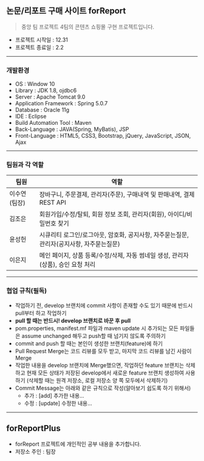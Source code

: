 ## 논문/리포트 구매 사이트 forReport
> 중앙 팀 프로젝트 4팀의 콘텐츠 쇼핑몰 구현 프로젝트입니다.
* 프로젝트 시작일 : 12.31
* 프로젝트 종료일 : 2.2

---

### 개발환경
* OS : Window 10
* Library : JDK 1.8, ojdbc6
* Server : Apache Tomcat 9.0
* Application Framework : Spring 5.0.7
* Database : Oracle 11g
* IDE : Eclipse
* Build Automation Tool : Maven
* Back-Language : JAVA(Spring, MyBatis), JSP
* Front-Language : HTML5, CSS3, Bootstrap, jQuery, JavaScript, JSON, Ajax

---

### 팀원과 각 역할
|팀원|역할|
|---|----------|
|이수연(팀장)|장바구니, 주문결제, 관리자(주문), 구매내역 및 판매내역, 결제 REST API|
|김조은|회원가입/수정/탈퇴, 회원 정보 조회, 관리자(회원), 아이디/비밀번호 찾기|
|윤성헌|시큐리티 로그인/로그아웃, 암호화, 공지사항, 자주묻는질문, 관리자(공지사항, 자주묻는질문)|
|이은지|메인 페이지, 상품 등록/수정/삭제, 자동 썸네일 생성, 관리자(상품), 승인 요청 처리|

---

### 협업 규칙(필독)
* 작업하기 전, develop 브랜치에 commit 사항이 존재할 수도 있기 때문에 반드시 pull부터 하고 작업하기
* __pull 할 때는 반드시! develop 브랜치로 바꾼 후 pull__
* pom.properties, manifest.mf 파일과 maven update 시 추가되는 모든 파일들은 assume unchanged 해두고 push할 때 넘기지 않도록 주의하기
* commit and push 할 때는 본인이 생성한 브랜치(feature)에 하기
* Pull Request Merge는 코드 리뷰를 모두 받고, 마지막 코드 리뷰를 남긴 사람이 Merge
* 작업한 내용을 develop 브랜치에 Merge했으면, 작업하던 feature 브랜치는 삭제하고 현재 모든 상태가 저장된 develop에서 새로운 feature 브랜치 생성하여 사용하기
(삭제할 때는 원격 저장소, 로컬 저장소 양 쪽 모두에서 삭제하기)
* Commit Message는 아래와 같은 규칙으로 작성(알아보기 쉽도록 하기 위해서)
  + 추가 : [add] 추가한 내용...
  + 수정 : [update] 수정한 내용...

---

## forReportPlus
* forReport 프로젝트에 개인적인 공부 내용을 추가합니다.
* 저장소 주인 : 팀장
